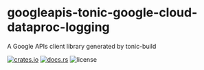 # googleapis-tonic-google-cloud-dataproc-logging

A Google APIs client library generated by tonic-build

[![crates.io](https://img.shields.io/crates/v/googleapis-tonic-google-cloud-dataproc-logging)](https://crates.io/crates/googleapis-tonic-google-cloud-dataproc-logging)
[![docs.rs](https://img.shields.io/docsrs/googleapis-tonic-google-cloud-dataproc-logging)](https://docs.rs/googleapis-tonic-google-cloud-dataproc-logging)
![license](https://img.shields.io/crates/l/googleapis-tonic-google-cloud-dataproc-logging)
